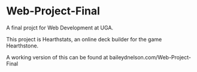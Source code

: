 # Web-Project-Final

A final projct for Web Development at UGA. 

This project is Hearthstats, an online deck builder for the game Hearthstone. 

A working version of this can be found at baileydnelson.com/Web-Project-Final
